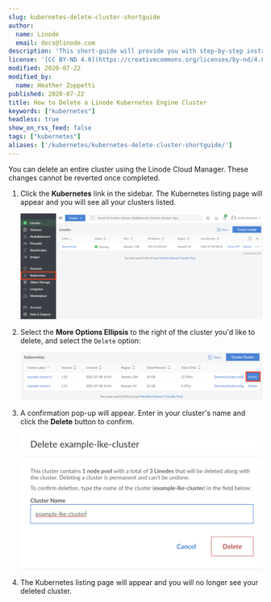 ```yaml
---
slug: kubernetes-delete-cluster-shortguide
author:
  name: Linode
  email: docs@linode.com
description: 'This short-guide will provide you with step-by-step instructions on how to delete a Linode Kubernetes Engine (LKE) Cluster that is no longer needed.'
license: '[CC BY-ND 4.0](https://creativecommons.org/licenses/by-nd/4.0)'
modified: 2020-07-22
modified_by:
  name: Heather Zoppetti
published: 2020-07-22
title: How to Delete a Linode Kubernetes Engine Cluster
keywords: ["kubernetes"]
headless: true
show_on_rss_feed: false
tags: ["kubernetes"]
aliases: ['/kubernetes/kubernetes-delete-cluster-shortguide/']
---
```


You can delete an entire cluster using the Linode Cloud Manager. These changes cannot be reverted once completed.

1.  Click the **Kubernetes** link in the sidebar. The Kubernetes listing page will appear and you will see all your clusters listed.

    ![Kubernetes cluster listing page](kubernetes-listing-page.png "Kubernetes cluster listing page")

1. Select the **More Options Ellipsis** to the right of the cluster you'd like to delete, and select the `Delete` option:

    ![Kubernetes cluster delete](kubernetes-cluster-delete.png "Kubernetes cluster delete")

1.  A confirmation pop-up will appear. Enter in your cluster's name and click the **Delete** button to confirm.

    ![Kubernetes Delete Confirmation Dialog](confirm-delete-cluster.png "Kubernetes Delete Confirmation Dialog")

1.  The Kubernetes listing page will appear and you will no longer see your deleted cluster.
